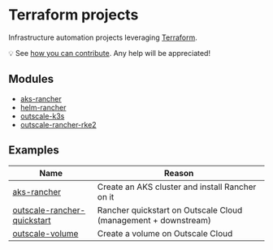 # Terraform projects

Infrastructure automation projects leveraging [Terraform](https://www.terraform.io/).

💡 See [how you can contribute](CONTRIBUTING.md). Any help will be appreciated!

## Modules

* [aks-rancher](modules/aks-rancher/README.md)
* [helm-rancher](modules/helm-rancher/README.md)
* [outscale-k3s](modules/outscale-k3s/README.md)
* [outscale-rancher-rke2](modules/outscale-rancher-rke2/README.md)

## Examples

Name                                                                       | Reason
---------------------------------------------------------------------------|---------------------------------------------------------------
[aks-rancher](examples/aks-rancher/README.md)                              | Create an AKS cluster and install Rancher on it
[outscale-rancher-quickstart](examples/outscale-vm-rke2-rancher/README.md) | Rancher quickstart on Outscale Cloud (management + downstream)
[outscale-volume](examples/outscale-volume/README.md)                      | Create a volume on Outscale Cloud
